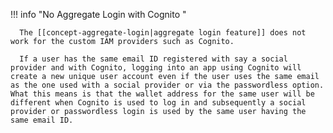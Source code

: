 !!! info "No Aggregate Login with Cognito "

      The [[concept-aggregate-login|aggregate login feature]] does not work for the custom IAM providers such as Cognito.

      If a user has the same email ID registered with say a social provider and with Cognito, logging into an app using Cognito will create a new unique user account even if the user uses the same email as the one used with a social provider or via the passwordless option. What this means is that the wallet address for the same user will be different when Cognito is used to log in and subsequently a social provider or passwordless login is used by the same user having the same email ID.